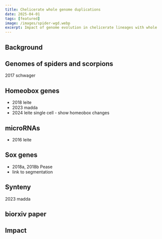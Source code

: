 ```yaml
---
title: Chelicerate whole genome duplications
date: 2025-04-01
tags: [featured]
image: /images/spider-wgd.webp
excerpt: Impact of genome evolution in chelicerate lineages with whole genome duplication
---
```


## Background

## Genomes of spiders and scorpions
2017 schwager

## Homeobox genes
- 2018 leite
- 2023 madda
- 2024 leite single cell - show homeobox changes

## microRNAs
- 2016 leite

## Sox genes
- 2018a, 2018b Pease
- link to segmentation

## Synteny
2023 madda

## biorxiv paper

## Impact